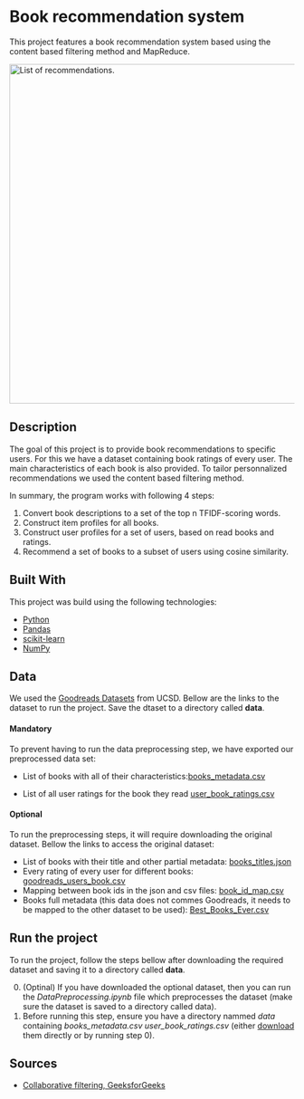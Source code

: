 # Book recommendation system

This project features a book recommendation system based using the content based filtering method and MapReduce.

<p align="left">
  <img src="https://user-images.githubusercontent.com/61467804/205084333-4b131699-3063-4858-bf31-5cc43e87bf85.png" alt="List of recommendations." width=600 />
</p>

## Description

The goal of this project is to provide book recommendations to specific users. For this we have a dataset containing book ratings of every user. The main characteristics of each book is also provided. To tailor personnalized recommendations we used the content based filtering method.

In summary, the program works with following 4 steps:

1. Convert book descriptions to a set of the top n TFIDF-scoring words.
2. Construct item profiles for all books.
3. Construct user profiles for a set of users, based on read books and ratings.
4. Recommend a set of books to a subset of users using cosine similarity.

## Built With

This project was build using the following technologies:

- [Python](https://www.python.org/)
- [Pandas](https://pandas.pydata.org/)
- [scikit-learn](https://scikit-learn.org/stable/)
- [NumPy](https://numpy.org/)

## Data

We used the [Goodreads Datasets](https://sites.google.com/eng.ucsd.edu/ucsdbookgraph/home) from UCSD. Bellow are the links to the dataset to run the project. Save the dtaset to a directory called **data**.

#### **Mandatory**

To prevent having to run the data preprocessing step, we have exported our preprocessed data set:

- List of books with all of their characteristics:[books_metadata.csv](https://drive.google.com/file/d/18bopeQvWYmAUH5tga0X7dnM-HTneqVrU/view?usp=sharing)

- List of all user ratings for the book they read [user_book_ratings.csv](https://drive.google.com/file/d/1813UCk3913FR0TgGh3yJqXtOawaW54Gv/view?usp=sharing)

#### **Optional**

To run the preprocessing steps, it will require downloading the original dataset.
Bellow the links to access the original dataset:

- List of books with their title and other partial metadata: [books_titles.json](https://drive.google.com/file/d/1Iqv9TROqNgYbUDijSaDegv4EPpxO97t3/view?usp=sharing)
- Every rating of every user for different books: [goodreads_users_book.csv](https://drive.google.com/open?id=1zmylV7XW2dfQVCLeg1LbllfQtHD2KUon)
- Mapping between book ids in the json and csv files: [book_id_map.csv](https://drive.google.com/uc?id=1CHTAaNwyzvbi1TR08MJrJ03BxA266Yxr)
- Books full metadata (this data does not commes Goodreads, it needs to be mapped to the other dataset to be used): [Best_Books_Ever.csv](https://zenodo.org/record/4265096?fbclid=IwAR3GKs_9DD4UMYx7i3D9HWZl91fjdC5UQkwtX8K-b1Cos5DBVEGI-pyPyLI)

## Run the project

To run the project, follow the steps bellow after downloading the required dataset and saving it to a directory called **data**.

0. (Optinal) If you have downloaded the optional dataset, then you can run the _DataPreprocessing.ipynb_ file which preprocesses the dataset (make sure the dataset is saved to a directory called data).
1. Before running this step, ensure you have a directory nammed _data_ containing _books_metadata.csv_ _user_book_ratings.csv_ (either [download](#mandatory) them directly or by running step 0).

## Sources

- [Collaborative filtering, GeeksforGeeks](https://www.geeksforgeeks.org/user-based-collaborative-filtering/)
